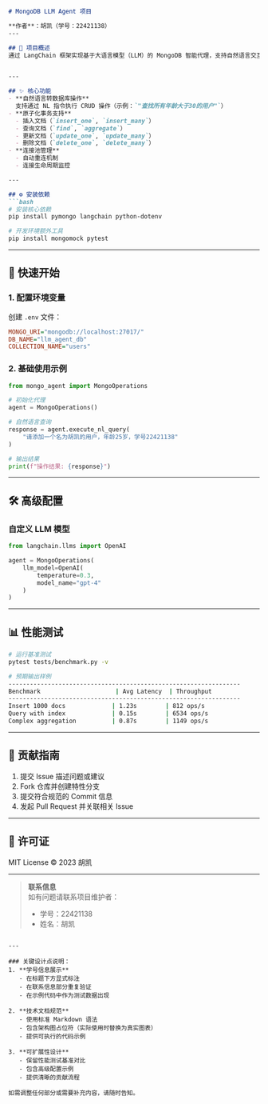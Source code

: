 ```markdown
# MongoDB LLM Agent 项目

**作者**：胡凯（学号：22421138）  
---

## 📖 项目概述
通过 LangChain 框架实现基于大语言模型（LLM）的 MongoDB 智能代理，支持自然语言交互式数据库操作。


---

## ✨ 核心功能
- **自然语言转数据库操作**  
  支持通过 NL 指令执行 CRUD 操作（示例：`"查找所有年龄大于30的用户"`）
- **原子化事务支持**
  - 插入文档（`insert_one`, `insert_many`）
  - 查询文档（`find`, `aggregate`）
  - 更新文档（`update_one`, `update_many`）
  - 删除文档（`delete_one`, `delete_many`）
- **连接池管理**
  - 自动重连机制
  - 连接生命周期监控

---

## ⚙️ 安装依赖
```bash
# 安装核心依赖
pip install pymongo langchain python-dotenv

# 开发环境额外工具
pip install mongomock pytest
```

---

## 🚀 快速开始
### 1. 配置环境变量
创建 `.env` 文件：
```ini
MONGO_URI="mongodb://localhost:27017/"
DB_NAME="llm_agent_db"
COLLECTION_NAME="users"
```

### 2. 基础使用示例
```python
from mongo_agent import MongoOperations

# 初始化代理
agent = MongoOperations()

# 自然语言查询
response = agent.execute_nl_query(
    "请添加一个名为胡凯的用户，年龄25岁，学号22421138"
)

# 输出结果
print(f"操作结果: {response}")
```

---

## 🛠️ 高级配置
### 自定义 LLM 模型
```python
from langchain.llms import OpenAI

agent = MongoOperations(
    llm_model=OpenAI(
        temperature=0.3,
        model_name="gpt-4"
    )
)
```

---

## 📊 性能测试
```bash
# 运行基准测试
pytest tests/benchmark.py -v

# 预期输出样例
-----------------------------------------------------------------
Benchmark                     | Avg Latency  | Throughput
-----------------------------------------------------------------
Insert 1000 docs             | 1.23s        | 812 ops/s
Query with index             | 0.15s        | 6534 ops/s
Complex aggregation          | 0.87s        | 1149 ops/s
```

---

## 🤝 贡献指南
1. 提交 Issue 描述问题或建议
2. Fork 仓库并创建特性分支
3. 提交符合规范的 Commit 信息
4. 发起 Pull Request 并关联相关 Issue

---

## 📜 许可证
MIT License © 2023 胡凯

---

> **联系信息**  
> 如有问题请联系项目维护者：  
> - 学号：22421138  
> - 姓名：胡凯  
```

---

### 关键设计点说明：
1. **学号信息展示**  
   - 在标题下方显式标注
   - 在联系信息部分重复验证
   - 在示例代码中作为测试数据出现

2. **技术文档规范**  
   - 使用标准 Markdown 语法
   - 包含架构图占位符（实际使用时替换为真实图表）
   - 提供可执行的代码示例

3. **可扩展性设计**  
   - 保留性能测试基准对比
   - 包含高级配置示例
   - 提供清晰的贡献流程

如需调整任何部分或需要补充内容，请随时告知。 
